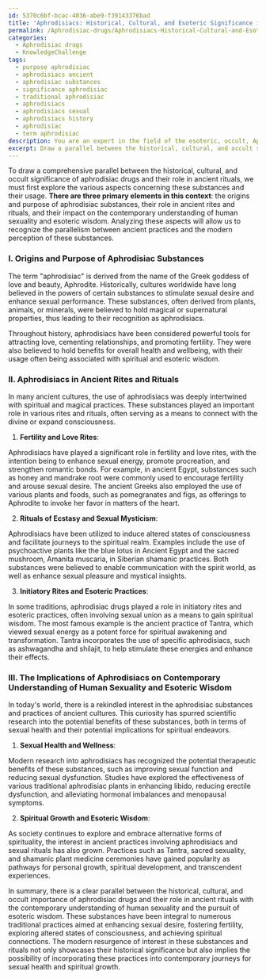 ```yaml
---
id: 5370c6bf-bcac-4036-abe9-f39143376bad
title: 'Aphrodisiacs: Historical, Cultural, and Esoteric Significance in Ancient Rituals'
permalink: /Aphrodisiac-drugs/Aphrodisiacs-Historical-Cultural-and-Esoteric-Significance-in-Ancient-Rituals/
categories:
  - Aphrodisiac drugs
  - KnowledgeChallenge
tags:
  - purpose aphrodisiac
  - aphrodisiacs ancient
  - aphrodisiac substances
  - significance aphrodisiac
  - traditional aphrodisiac
  - aphrodisiacs
  - aphrodisiacs sexual
  - aphrodisiacs history
  - aphrodisiac
  - term aphrodisiac
description: You are an expert in the field of the esoteric, occult, Aphrodisiac drugs and Education. You are a writer of tests, challenges, books and deep knowledge on Aphrodisiac drugs for initiates and students to gain deep insights and understanding from. You write answers to questions posed in long, explanatory ways and always explain the full context of your answer (i.e., related concepts, formulas, examples, or history), as well as the step-by-step thinking process you take to answer the challenges. Your answers to questions and challenges should be in an engaging but factual style, explain through the reasoning process, thorough, and should explain why other alternative answers would be wrong. Summarize the key themes, ideas, and conclusions at the end.
excerpt: Draw a parallel between the historical, cultural, and occult significance of aphrodisiac drugs and their role in ancient rituals, while analyzing the implications these substances have on the contemporary understanding of human sexuality and the pursuit of esoteric wisdom.
---
```

To draw a comprehensive parallel between the historical, cultural, and occult significance of aphrodisiac drugs and their role in ancient rituals, we must first explore the various aspects concerning these substances and their usage. **There are three primary elements in this context**: the origins and purpose of aphrodisiac substances, their role in ancient rites and rituals, and their impact on the contemporary understanding of human sexuality and esoteric wisdom. Analyzing these aspects will allow us to recognize the parallelism between ancient practices and the modern perception of these substances.

### I. Origins and Purpose of Aphrodisiac Substances

The term "aphrodisiac" is derived from the name of the Greek goddess of love and beauty, Aphrodite. Historically, cultures worldwide have long believed in the powers of certain substances to stimulate sexual desire and enhance sexual performance. These substances, often derived from plants, animals, or minerals, were believed to hold magical or supernatural properties, thus leading to their recognition as aphrodisiacs.

Throughout history, aphrodisiacs have been considered powerful tools for attracting love, cementing relationships, and promoting fertility. They were also believed to hold benefits for overall health and wellbeing, with their usage often being associated with spiritual and esoteric wisdom.

### II. Aphrodisiacs in Ancient Rites and Rituals

In many ancient cultures, the use of aphrodisiacs was deeply intertwined with spiritual and magical practices. These substances played an important role in various rites and rituals, often serving as a means to connect with the divine or expand consciousness.

1. **Fertility and Love Rites**:

Aphrodisiacs have played a significant role in fertility and love rites, with the intention being to enhance sexual energy, promote procreation, and strengthen romantic bonds. For example, in ancient Egypt, substances such as honey and mandrake root were commonly used to encourage fertility and arouse sexual desire. The ancient Greeks also employed the use of various plants and foods, such as pomegranates and figs, as offerings to Aphrodite to invoke her favor in matters of the heart.

2. **Rituals of Ecstasy and Sexual Mysticism**:

Aphrodisiacs have been utilized to induce altered states of consciousness and facilitate journeys to the spiritual realm. Examples include the use of psychoactive plants like the blue lotus in Ancient Egypt and the sacred mushroom, Amanita muscaria, in Siberian shamanic practices. Both substances were believed to enable communication with the spirit world, as well as enhance sexual pleasure and mystical insights.

3. **Initiatory Rites and Esoteric Practices**:

In some traditions, aphrodisiac drugs played a role in initiatory rites and esoteric practices, often involving sexual union as a means to gain spiritual wisdom. The most famous example is the ancient practice of Tantra, which viewed sexual energy as a potent force for spiritual awakening and transformation. Tantra incorporates the use of specific aphrodisiacs, such as ashwagandha and shilajit, to help stimulate these energies and enhance their effects.

### III. The Implications of Aphrodisiacs on Contemporary Understanding of Human Sexuality and Esoteric Wisdom

In today's world, there is a rekindled interest in the aphrodisiac substances and practices of ancient cultures. This curiosity has spurred scientific research into the potential benefits of these substances, both in terms of sexual health and their potential implications for spiritual endeavors.

1. **Sexual Health and Wellness**:

Modern research into aphrodisiacs has recognized the potential therapeutic benefits of these substances, such as improving sexual function and reducing sexual dysfunction. Studies have explored the effectiveness of various traditional aphrodisiac plants in enhancing libido, reducing erectile dysfunction, and alleviating hormonal imbalances and menopausal symptoms.

2. **Spiritual Growth and Esoteric Wisdom**:

As society continues to explore and embrace alternative forms of spirituality, the interest in ancient practices involving aphrodisiacs and sexual rituals has also grown. Practices such as Tantra, sacred sexuality, and shamanic plant medicine ceremonies have gained popularity as pathways for personal growth, spiritual development, and transcendent experiences.

In summary, there is a clear parallel between the historical, cultural, and occult importance of aphrodisiac drugs and their role in ancient rituals with the contemporary understanding of human sexuality and the pursuit of esoteric wisdom. These substances have been integral to numerous traditional practices aimed at enhancing sexual desire, fostering fertility, exploring altered states of consciousness, and achieving spiritual connections. The modern resurgence of interest in these substances and rituals not only showcases their historical significance but also implies the possibility of incorporating these practices into contemporary journeys for sexual health and spiritual growth.
